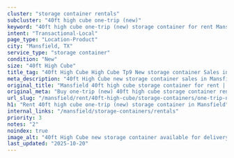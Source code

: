 ```yaml
---
cluster: "storage container rentals"
subcluster: "40ft high cube one-trip (new)"
keyword: "40ft high cube one-trip (new) storage container for rent Mansfield, TX"
intent: "Transactional-Local"
page_type: "Location-Product"
city: "Mansfield, TX"
service_type: "storage container"
condition: "New"
size: "40ft High Cube"
title_tag: "40ft High Cube High Cube Tp9 New storage container Sales in Mansfield | LC Container"
meta_description: "40ft High Cube new storage container sales in Mansfield. High cube containers with extra height. Fast delivery, competitive pricing. Serving storage containers area. Quote ID: U6O. Call (214) 524-4168 for your free quote today."
original_title: "Mansfield 40ft high cube storage container for rent | LC"
original_meta: "Buy one-trip (new) 40ft high cube storage container rent with local delivery in Mansfield, TX. LC Container — local Since 2003. Request a fast quote today."
url_slug: "/mansfield/rent/40ft-high-cube/storage-containers/one-trip-new"
h1: "Rent 40ft high cube one-trip (new) storage container in Mansfield"
internal_links: "/mansfield/storage-containers/rentals"
priority: 3
notes: "2"
noindex: true
image_alt: "40ft High Cube new storage container available for delivery in Mansfield"
last_updated: "2025-10-20"
---
```


<!-- TODO: Add unique city/inventory copy, images, and internal links here. -->

